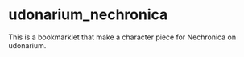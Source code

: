 # udonarium_nechronica
This is a bookmarklet that make a character piece for Nechronica on udonarium.

